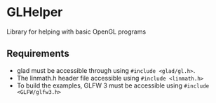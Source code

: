 # GLHelper

Library for helping with basic OpenGL programs

## Requirements

- glad must be accessible through using `#include <glad/gl.h>`.
- The linmath.h header file accessible using `#include <linmath.h>`
- To build the examples, GLFW 3 must be accessible using `#include <GLFW/glfw3.h>`
